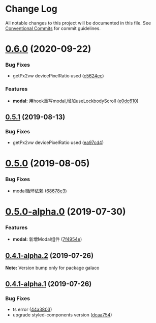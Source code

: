# Change Log

All notable changes to this project will be documented in this file.
See [Conventional Commits](https://conventionalcommits.org) for commit guidelines.

# [0.6.0](https://github.com/mzvast/galaco/compare/galaco@0.5.0...galaco@0.6.0) (2020-09-22)


### Bug Fixes

* getPx2vw devicePixelRatio used ([c5624ec](https://github.com/mzvast/galaco/commit/c5624ec))


### Features

* **modal:** 用hook重写modal,增加useLockbodyScroll ([e0dc610](https://github.com/mzvast/galaco/commit/e0dc610))





## [0.5.1](https://github.com/mzvast/galaco/compare/galaco@0.5.0...galaco@0.5.1) (2019-08-13)


### Bug Fixes

* getPx2vw devicePixelRatio used ([ea97cd4](https://github.com/mzvast/galaco/commit/ea97cd4))





# [0.5.0](https://github.com/mzvast/galaco/compare/galaco@0.5.0-alpha.0...galaco@0.5.0) (2019-08-05)


### Bug Fixes

* modal循环依赖 ([68678e3](https://github.com/mzvast/galaco/commit/68678e3))





# [0.5.0-alpha.0](https://github.com/mzvast/galaco/compare/galaco@0.4.1-alpha.2...galaco@0.5.0-alpha.0) (2019-07-30)


### Features

* **modal:** 新增Modal组件 ([7f4954e](https://github.com/mzvast/galaco/commit/7f4954e))





## [0.4.1-alpha.2](https://github.com/mzvast/galaco/compare/galaco@0.4.1-alpha.1...galaco@0.4.1-alpha.2) (2019-07-26)

**Note:** Version bump only for package galaco





## [0.4.1-alpha.1](https://github.com/mzvast/galaco/compare/galaco@0.4.1-alpha.0...galaco@0.4.1-alpha.1) (2019-07-26)


### Bug Fixes

* ts error ([44a3803](https://github.com/mzvast/galaco/commit/44a3803))
* upgrade styled-components version ([dcaa754](https://github.com/mzvast/galaco/commit/dcaa754))
